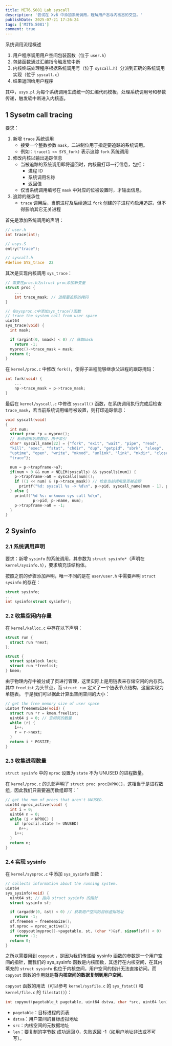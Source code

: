 ```yaml
---
title: MIT6.S081 Lab syscall
description: '尝试在 Xv6 中添加系统调用，理解用户态与内核态的交互。'
publishDate: 2025-07-21 17:26:24
tags: ['MIT6.S081']
comment: true
---
```




系统调用流程概述

1. 用户程序调用用户空间包装函数（位于 `user.h`）
2. 包装函数通过汇编指令触发软中断
3. 内核终端处理程序根据系统调用号（位于 `syscall.h`）分派到正确的系统调用实现（位于 `syscall.c`）
4. 结果返回给用户程序

其中，`usys.pl` 为每个系统调用生成统一的汇编代码模板，处理系统调用号和参数传递，触发软中断进入内核态。

## 1 Sysetm call tracing

要求：
1. 新增 `trace` 系统调用
	- 接受一个整数参数 `mask`，二进制位用于指定要追踪的系统调用。
	- 例如：`trace(1 << SYS_fork)` 表示追踪 `fork` 系统调用
2. 修改内核以输出追踪信息
	- 当被追踪的系统调用即将返回时，内核需打印一行信息，包括：
		- 进程 ID
		- 系统调用名称
		- 返回值
	- 仅当系统调用编号在 `mask` 中对应的位被设置时，才输出信息。
3. 追踪的继承性
	- `trace` 调用后，当前进程及后续通过 `fork` 创建的子进程均启用追踪，但不得影响其它无关进程

首先是添加系统调用的声明：
```C
// user.h
int trace(int);

// usys.S
entry("trace");

// syscall.h
#define SYS_trace  22
```

其次是实现内核调用 `sys_trace`：
```C
// 需要在proc.h为struct proc添加新变量
struct proc {
	...
	int trace_mask; // 进程要追踪的掩码
}

// 在sysproc.c中添加sys_trace()函数
// trace the system call from user space
uint64
sys_trace(void) {
  int mask;

  if (argint(0, &mask) < 0) // 获取mask
    return -1;
  myproc()->trace_mask = mask;
  return 0;
}
```

在 `kernel/proc.c` 中修改 `fork()`，使得子进程能够继承父进程的跟踪掩码：
```C
int fork(void) {
	...
	np->trace_mask = p->trace_mask;
}
```

最后在 `kernel/syscall.c` 中修改 `syscall()` 函数，在系统调用执行完成后检查 `trace_mask`，若当前系统调用编号被设置，则打印追踪信息：
```C
void syscall(void)
{
  int num;
  struct proc *p = myproc();
  // 系统调用名称数组，用于索引
  char* syscall_name[22] = {"fork", "exit", "wait", "pipe", "read", 
  "kill", "exec", "fstat", "chdir", "dup", "getpid", "sbrk", "sleep", 
  "uptime", "open", "write", "mknod", "unlink", "link", "mkdir", "close", 
  "trace"};

  num = p->trapframe->a7;
  if(num > 0 && num < NELEM(syscalls) && syscalls[num]) {
    p->trapframe->a0 = syscalls[num]();
    if ((1 << num) & (p->trace_mask)) // 检查当前调用是否被追踪
      printf("%d: syscall %s -> %d\n", p->pid, syscall_name[num - 1], p->trapframe->a0);
  } else {
    printf("%d %s: unknown sys call %d\n",
            p->pid, p->name, num);
    p->trapframe->a0 = -1;
  }
}
```


## 2 Sysinfo

### 2.1 系统调用声明

要求：新增 `sysinfo` 的系统调用，其参数为 `struct sysinfo*`（声明在 `kernel/sysinfo.h`），要求填充该结构体。

按照之前的步骤添加声明，唯一不同的是在 `user/user.h` 中需要声明 `struct sysinfo` 的存在：
```C
struct sysinfo;
...
int sysinfo(struct sysinfo*);
```

### 2.2 收集空闲内存量

在 `kernel/kalloc.c` 中存在以下声明：
```C
struct run {
  struct run *next;
};

struct {
  struct spinlock lock;
  struct run *freelist;
} kmem;
```
由于物理内存中被分成了页进行管理，这里实际上是用链表来存储空闲的内存页。其中 `freelist` 为头节点，而 `struct run` 定义了一个链表节点结构，这里实现为单链表。
于是我们可以据此计算出空闲空间的大小：
```C
// get the free memory size of user space
uint64 freememSize(void) {
  struct run *r = kmem.freelist;
  uint64 i = 0; // 空闲页的数量
  while (r) {
    i++;
    r = r->next;
  }
  return i * PGSIZE;
}
```

### 2.3 收集进程数量
`struct sysinfo` 中的 `nproc` 设置为 `state` 不为 UNUSED 的进程数量。

在 `kernel/proc.c` 的头部声明了 `struct proc proc[NPROC]`，这相当于是进程数组，因此我们只需要遍历数组即可：`
```C
// get the num of procs that aren't UNUSED.
uint64 nproc_active(void) {
  int i = 0;
  uint64 n = 0;
  while (i < NPROC) {
    if (proc[i].state != UNUSED) 
      n++;
    i++;
  }
  return n;
}
```

### 2.4 实现 sysinfo

在 `kernel/sysproc.c` 中添加 `sys_sysinfo` 函数：
```C
// collects information about the running system.
uint64
sys_sysinfo(void) {
  uint64 st; // 指向 struct sysinfo 的指针
  struct sysinfo sf;

  if (argaddr(0, &st) < 0) // 获取用户空间的目标虚拟地址
    return -1;
  sf.freemem = freememSize();
  sf.nproc = nproc_active();
  if (copyout(myproc()->pagetable, st, (char *)&sf, sizeof(sf)) < 0)
    return -1;
  return 0;
}
```

之所以需要用到 `copyout` ，是因为我们传递给 sysinfo 函数的参数是一个用户空间的指针，而我们的 sys_sysinfo 函数是内核函数，其运行在内核空间，在其内填充的 `struct sysinfo` 也位于内核空间，用户空间的指针无法直接访问。而 `copyout` 函数的作用就是**将内核空间的数据复制到用户空间**。

`copyout` 函数的用法（可以参考 `kernel/sysfile.c` 的 `sys_fstat()` 和 `kernel/file.c` 的 `filestat()`）：
```C
int copyout(pagetable_t pagetable, uint64 dstva, char *src, uint64 len);
```
- `pagetable`：目标进程的页表
- `dstva`：用户空间的目标虚拟地址
- `src`：内核空间的元数据地址
- `len`：要复制的字节数
成功返回 0，失败返回 -1（如用户地址非法或不可写）。